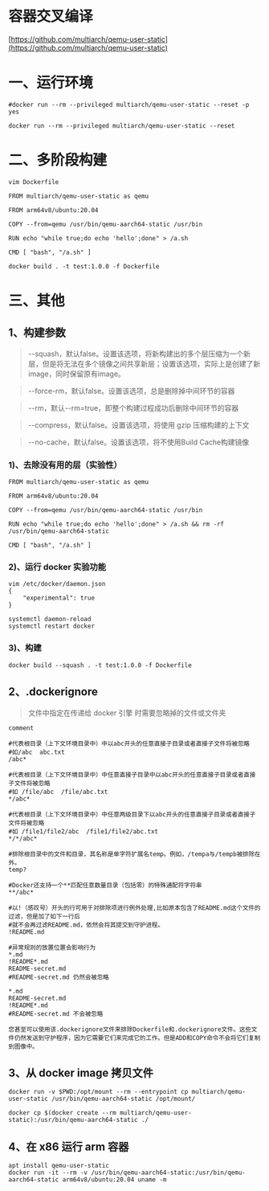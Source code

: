 # 容器交叉编译

[https://github.com/multiarch/qemu-user-static](https://github.com/multiarch/qemu-user-static)

# 一、运行环境

```
#docker run --rm --privileged multiarch/qemu-user-static --reset -p yes

docker run --rm --privileged multiarch/qemu-user-static --reset
```

# 二、多阶段构建

```
vim Dockerfile

FROM multiarch/qemu-user-static as qemu

FROM arm64v8/ubuntu:20.04

COPY --from=qemu /usr/bin/qemu-aarch64-static /usr/bin

RUN echo "while true;do echo 'hello';done" > /a.sh

CMD [ "bash", "/a.sh" ]
```

```
docker build . -t test:1.0.0 -f Dockerfile
```

# 三、其他

## 1、构建参数

> --squash，默认false。设置该选项，将新构建出的多个层压缩为一个新层，但是将无法在多个镜像之间共享新层；设置该选项，实际上是创建了新image，同时保留原有image。

> --force-rm，默认false。设置该选项，总是删除掉中间环节的容器

> --rm，默认--rm=true，即整个构建过程成功后删除中间环节的容器

> --compress，默认false。设置该选项，将使用 gzip 压缩构建的上下文

> --no-cache，默认false。设置该选项，将不使用Build Cache构建镜像

### 1)、去除没有用的层（实验性）

```
FROM multiarch/qemu-user-static as qemu

FROM arm64v8/ubuntu:20.04

COPY --from=qemu /usr/bin/qemu-aarch64-static /usr/bin

RUN echo "while true;do echo 'hello';done" > /a.sh && rm -rf /usr/bin/qemu-aarch64-static

CMD [ "bash", "/a.sh" ]
```

### 2)、运行 docker 实验功能

```
vim /etc/docker/daemon.json
{
    "experimental": true
}

systemctl daemon-reload
systemctl restart docker
```

### 3)、构建

```
docker build --squash . -t test:1.0.0 -f Dockerfile
```

## 2、.dockerignore

> 文件中指定在传递给 docker 引擎 时需要忽略掉的文件或文件夹

```
comment

#代表根目录（上下文环境目录中）中以abc开头的任意直接子目录或者直接子文件将被忽略
#如/abc  abc.txt
/abc*

#代表根目录（上下文环境目录中）中任意直接子目录中以abc开头的任意直接子目录或者直接子文件将被忽略
#如 /file/abc  /file/abc.txt
*/abc*

#代表根目录（上下文环境目录中）中任意两级目录下以abc开头的任意直接子目录或者直接子文件将被忽略
#如 /file1/file2/abc  /file1/file2/abc.txt
*/*/abc*

#排除根目录中的文件和目录，其名称是单字符扩展名temp。例如，/tempa与/tempb被排除在外。
temp?	

#Docker还支持一个**匹配任意数量目录（包括零）的特殊通配符字符串
**/abc*

#以!（感叹号）开头的行可用于对排除项进行例外处理,比如原本包含了README.md这个文件的过滤，但是加了如下一行后
#就不会再过滤README.md，依然会将其提交到守护进程。
!README.md

#异常规则的放置位置会影响行为
*.md
!README*.md
README-secret.md
#README-secret.md 仍然会被忽略
	
*.md
README-secret.md
!README*.md
#README-secret.md 不会被忽略

您甚至可以使用该.dockerignore文件来排除Dockerfile和.dockerignore文件。这些文件仍然发送到守护程序，因为它需要它们来完成它的工作。但是ADD和COPY命令不会将它们复制到图像中。
```

## 3、从 docker image 拷贝文件

```
docker run -v $PWD:/opt/mount --rm --entrypoint cp multiarch/qemu-user-static /usr/bin/qemu-aarch64-static /opt/mount/
```

```
docker cp $(docker create --rm multiarch/qemu-user-static):/usr/bin/qemu-aarch64-static ./
```

## 4、在 x86 运行 arm 容器

```
apt install qemu-user-static
docker run -it --rm -v /usr/bin/qemu-aarch64-static:/usr/bin/qemu-aarch64-static arm64v8/ubuntu:20.04 uname -m
```

